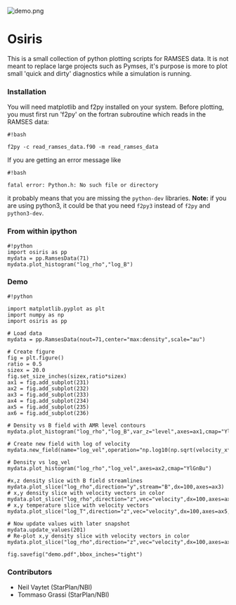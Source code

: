 ![demo.png](https://bitbucket.org/repo/jq5boX/images/1336351696-demo.png)
# Osiris #

This is a small collection of python plotting scripts for RAMSES data. It is not meant to replace large projects such as Pymses, it's purpose is more to plot small 'quick and dirty' diagnostics while a simulation is running.

### Installation ###

You will need matplotlib and f2py installed on your system.
Before plotting, you must first run 'f2py' on the fortran subroutine which reads in the RAMSES data:

```
#!bash

f2py -c read_ramses_data.f90 -m read_ramses_data
```
If you are getting an error message like 
```
#!bash

fatal error: Python.h: No such file or directory
```
it probably means that you are missing the `python-dev` libraries. **Note:** if you are using python3, it could be that you need `f2py3` instead of `f2py` and `python3-dev`.

### From within ipython ###

```
#!python
import osiris as pp
mydata = pp.RamsesData(71)
mydata.plot_histogram("log_rho","log_B")
```

### Demo ###


```
#!python

import matplotlib.pyplot as plt
import numpy as np
import osiris as pp

# Load data
mydata = pp.RamsesData(nout=71,center="max:density",scale="au")

# Create figure
fig = plt.figure()
ratio = 0.5
sizex = 20.0
fig.set_size_inches(sizex,ratio*sizex)
ax1 = fig.add_subplot(231)
ax2 = fig.add_subplot(232)
ax3 = fig.add_subplot(233)
ax4 = fig.add_subplot(234)
ax5 = fig.add_subplot(235)
ax6 = fig.add_subplot(236)

# Density vs B field with AMR level contours
mydata.plot_histogram("log_rho","log_B",var_z="level",axes=ax1,cmap="YlGnBu")

# Create new field with log of velocity
mydata.new_field(name="log_vel",operation="np.log10(np.sqrt(velocity_x**2+velocity_y**2+velocity_z**2))",unit="cm/s",label="log(Velocity)")

# Density vs log_vel
mydata.plot_histogram("log_rho","log_vel",axes=ax2,cmap="YlGnBu")

#x,z density slice with B field streamlines
mydata.plot_slice("log_rho",direction="y",stream="B",dx=100,axes=ax3)
# x,y density slice with velocity vectors in color
mydata.plot_slice("log_rho",direction="z",vec="velocity",dx=100,axes=ax4,vskip=4,vcmap="Greys")
# x,y temperature slice with velocity vectors
mydata.plot_slice("log_T",direction="z",vec="velocity",dx=100,axes=ax5,cmap="hot")

# Now update values with later snapshot
mydata.update_values(201)
# Re-plot x,y density slice with velocity vectors in color
mydata.plot_slice("log_rho",direction="z",vec="velocity",dx=100,axes=ax6)

fig.savefig("demo.pdf",bbox_inches="tight")
```


### Contributors ###

* Neil Vaytet (StarPlan/NBI)
* Tommaso Grassi (StarPlan/NBI)